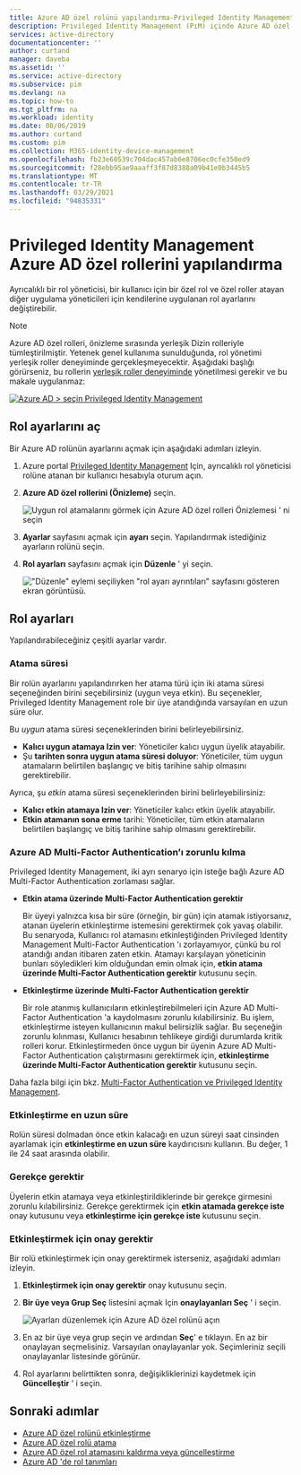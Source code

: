 ```yaml
---
title: Azure AD özel rolünü yapılandırma-Privileged Identity Management (PıM)
description: Privileged Identity Management (PıM) içinde Azure AD özel rollerini yapılandırma
services: active-directory
documentationcenter: ''
author: curtand
manager: daveba
ms.assetid: ''
ms.service: active-directory
ms.subservice: pim
ms.devlang: na
ms.topic: how-to
ms.tgt_pltfrm: na
ms.workload: identity
ms.date: 08/06/2019
ms.author: curtand
ms.custom: pim
ms.collection: M365-identity-device-management
ms.openlocfilehash: fb23e60539c704dac457ab6e8706ec0cfe350ed9
ms.sourcegitcommit: f28ebb95ae9aaaff3f87d8388a09b41e0b3445b5
ms.translationtype: MT
ms.contentlocale: tr-TR
ms.lasthandoff: 03/29/2021
ms.locfileid: "94835331"
---
```

# <a name="configure-azure-ad-custom-roles-in-privileged-identity-management"></a>Privileged Identity Management Azure AD özel rollerini yapılandırma

Ayrıcalıklı bir rol yöneticisi, bir kullanıcı için bir özel rol ve özel roller atayan diğer uygulama yöneticileri için kendilerine uygulanan rol ayarlarını değiştirebilir.

> [!NOTE]
> Azure AD özel rolleri, önizleme sırasında yerleşik Dizin rolleriyle tümleştirilmiştir. Yetenek genel kullanıma sunulduğunda, rol yönetimi yerleşik roller deneyiminde gerçekleşmeyecektir. Aşağıdaki başlığı görürseniz, bu rollerin [yerleşik roller deneyiminde](pim-how-to-activate-role.md) yönetilmesi gerekir ve bu makale uygulanmaz:
>
> [![Azure AD > seçin Privileged Identity Management](media/pim-how-to-add-role-to-user/pim-new-version.png)](media/pim-how-to-add-role-to-user/pim-new-version.png#lightbox)

## <a name="open-role-settings"></a>Rol ayarlarını aç

Bir Azure AD rolünün ayarlarını açmak için aşağıdaki adımları izleyin.

1. Azure portal [Privileged Identity Management](https://portal.azure.com/?Microsoft_AAD_IAM_enableCustomRoleManagement=true&Microsoft_AAD_IAM_enableCustomRoleAssignment=true&feature.rbacv2roles=true&feature.rbacv2=true&Microsoft_AAD_RegisteredApps=demo#blade/Microsoft_Azure_PIMCommon/CommonMenuBlade/quickStart) Için, ayrıcalıklı rol yöneticisi rolüne atanan bir kullanıcı hesabıyla oturum açın.
1. **Azure AD özel rollerini (Önizleme)** seçin.

    ![Uygun rol atamalarını görmek için Azure AD özel rolleri Önizlemesi ' ni seçin](./media/azure-ad-custom-roles-configure/settings-list.png)

1. **Ayarlar** sayfasını açmak için **ayarı** seçin. Yapılandırmak istediğiniz ayarların rolünü seçin.
1. **Rol ayarları** sayfasını açmak için **Düzenle** ' yi seçin.

    !["Düzenle" eylemi seçiliyken "rol ayarı ayrıntıları" sayfasını gösteren ekran görüntüsü.](./media/azure-ad-custom-roles-configure/edit-settings.png)

## <a name="role-settings"></a>Rol ayarları

Yapılandırabileceğiniz çeşitli ayarlar vardır.

### <a name="assignment-duration"></a>Atama süresi

Bir rolün ayarlarını yapılandırırken her atama türü için iki atama süresi seçeneğinden birini seçebilirsiniz (uygun veya etkin). Bu seçenekler, Privileged Identity Management role bir üye atandığında varsayılan en uzun süre olur.

Bu *uygun* atama süresi seçeneklerinden birini belirleyebilirsiniz.

- **Kalıcı uygun atamaya Izin ver**: Yöneticiler kalıcı uygun üyelik atayabilir.
- Şu **tarihten sonra uygun atama süresi doluyor**: Yöneticiler, tüm uygun atamaların belirtilen başlangıç ve bitiş tarihine sahip olmasını gerektirebilir.

Ayrıca, şu *etkin* atama süresi seçeneklerinden birini belirleyebilirsiniz:

- **Kalıcı etkin atamaya Izin ver**: Yöneticiler kalıcı etkin üyelik atayabilir.
- **Etkin atamanın sona erme** tarihi: Yöneticiler, tüm etkin atamaların belirtilen başlangıç ve bitiş tarihine sahip olmasını gerektirebilir.

### <a name="require-azure-ad-multi-factor-authentication"></a>Azure AD Multi-Factor Authentication’ı zorunlu kılma

Privileged Identity Management, iki ayrı senaryo için isteğe bağlı Azure AD Multi-Factor Authentication zorlaması sağlar.

- **Etkin atama üzerinde Multi-Factor Authentication gerektir**

  Bir üyeyi yalnızca kısa bir süre (örneğin, bir gün) için atamak istiyorsanız, atanan üyelerin etkinleştirme istemesini gerektirmek çok yavaş olabilir. Bu senaryoda, Kullanıcı rol atamasını etkinleştiğinden Privileged Identity Management Multi-Factor Authentication 'ı zorlayamıyor, çünkü bu rol atandığı andan itibaren zaten etkin. Atamayı karşılayan yöneticinin bunları söyledikleri kim olduğundan emin olmak için, **etkin atama üzerinde Multi-Factor Authentication gerektir** kutusunu seçin.

- **Etkinleştirme üzerinde Multi-Factor Authentication gerektir**

  Bir role atanmış kullanıcıların etkinleştirebilmeleri için Azure AD Multi-Factor Authentication 'a kaydolmasını zorunlu kılabilirsiniz. Bu işlem, etkinleştirme isteyen kullanıcının makul belirsizlik sağlar. Bu seçeneğin zorunlu kılınması, Kullanıcı hesabının tehlikeye girdiği durumlarda kritik rolleri korur. Etkinleştirmeden önce uygun bir üyenin Azure AD Multi-Factor Authentication çalıştırmasını gerektirmek için, **etkinleştirme üzerinde Multi-Factor Authentication gerektir** kutusunu seçin.

Daha fazla bilgi için bkz. [Multi-Factor Authentication ve Privileged Identity Management](pim-how-to-require-mfa.md).

### <a name="activation-maximum-duration"></a>Etkinleştirme en uzun süre

Rolün süresi dolmadan önce etkin kalacağı en uzun süreyi saat cinsinden ayarlamak için **etkinleştirme en uzun süre** kaydırıcısını kullanın. Bu değer, 1 ile 24 saat arasında olabilir.

### <a name="require-justification"></a>Gerekçe gerektir

Üyelerin etkin atamaya veya etkinleştirildiklerinde bir gerekçe girmesini zorunlu kılabilirsiniz. Gerekçe gerektirmek için **etkin atamada gerekçe iste** onay kutusunu veya **etkinleştirme için gerekçe iste** kutusunu seçin.

### <a name="require-approval-to-activate"></a>Etkinleştirmek için onay gerektir

Bir rolü etkinleştirmek için onay gerektirmek isterseniz, aşağıdaki adımları izleyin.

1. **Etkinleştirmek için onay gerektir** onay kutusunu seçin.
1. **Bir üye veya Grup Seç** listesini açmak Için **onaylayanları Seç** ' i seçin.

    ![Ayarları düzenlemek için Azure AD özel rolünü açın](./media/azure-ad-custom-roles-configure/select-approvers.png)

1. En az bir üye veya grup seçin ve ardından **Seç**' e tıklayın. En az bir onaylayan seçmelisiniz. Varsayılan onaylayanlar yok. Seçimleriniz seçili onaylayanlar listesinde görünür.
1. Rol ayarlarını belirttikten sonra, değişikliklerinizi kaydetmek için **Güncelleştir** ' i seçin.

## <a name="next-steps"></a>Sonraki adımlar

- [Azure AD özel rolünü etkinleştirme](azure-ad-custom-roles-activate.md)
- [Azure AD özel rolü atama](azure-ad-custom-roles-assign.md)
- [Azure AD özel rol atamasını kaldırma veya güncelleştirme](azure-ad-custom-roles-update-remove.md)
- [Azure AD 'de rol tanımları](../roles/permissions-reference.md)
